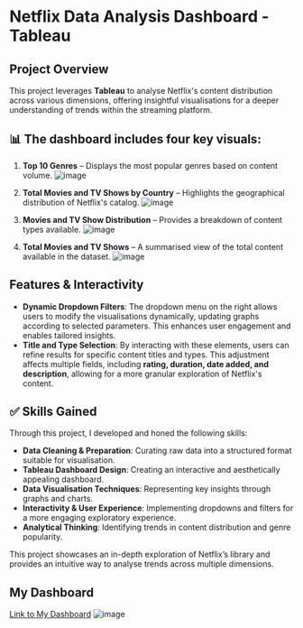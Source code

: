 # Netflix Data Analysis Dashboard - Tableau

## Project Overview
This project leverages **Tableau** to analyse Netflix's content distribution across various dimensions, offering insightful visualisations for a deeper understanding of trends within the streaming platform. 

## 📊 The dashboard includes four key visuals:

1. **Top 10 Genres** – Displays the most popular genres based on content volume.
![image](https://github.com/user-attachments/assets/6eb76f89-a3ea-4f23-9af8-77b6f46375a1)


2. **Total Movies and TV Shows by Country** – Highlights the geographical distribution of Netflix's catalog.
![image](https://github.com/user-attachments/assets/aa8ac813-d3c5-4137-b3bb-b2b12bdb4810)

3. **Movies and TV Show Distribution** – Provides a breakdown of content types available.
![image](https://github.com/user-attachments/assets/8dea4dbc-90d1-47da-9e09-fafa09219ae9)

4. **Total Movies and TV Shows** – A summarised view of the total content available in the dataset.
![image](https://github.com/user-attachments/assets/f6553f2c-045c-4ca8-8428-46aecf3d135b)


## Features & Interactivity
- **Dynamic Dropdown Filters**: The dropdown menu on the right allows users to modify the visualisations dynamically, updating graphs according to selected parameters. This enhances user engagement and enables tailored insights.
- **Title and Type Selection**: By interacting with these elements, users can refine results for specific content titles and types. This adjustment affects multiple fields, including **rating, duration, date added, and description**, allowing for a more granular exploration of Netflix's content.

## ✅ Skills Gained
Through this project, I developed and honed the following skills:

- **Data Cleaning & Preparation**: Curating raw data into a structured format suitable for visualisation.
- **Tableau Dashboard Design**: Creating an interactive and aesthetically appealing dashboard.
- **Data Visualisation Techniques**: Representing key insights through graphs and charts.
- **Interactivity & User Experience**: Implementing dropdowns and filters for a more engaging exploratory experience.
- **Analytical Thinking**: Identifying trends in content distribution and genre popularity.

This project showcases an in-depth exploration of Netflix’s library and provides an intuitive way to analyse trends across multiple dimensions.

## My Dashboard
[Link to My Dashboard](https://public.tableau.com/app/profile/krishan.mehta/viz/Netflix_17469091513000/Dashboard1#1)
![image](https://github.com/user-attachments/assets/03519692-f9f6-43b5-8c34-8c086b4d9470)



